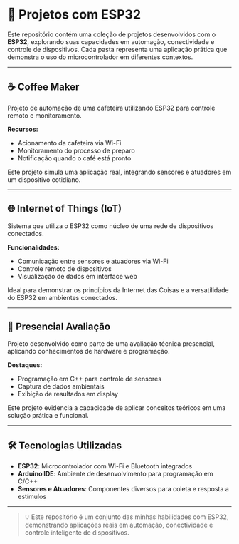 # 🚀 Projetos com ESP32

Este repositório contém uma coleção de projetos desenvolvidos com o **ESP32**, explorando suas capacidades em automação, conectividade e controle de dispositivos. Cada pasta representa uma aplicação prática que demonstra o uso do microcontrolador em diferentes contextos.

---

## ☕ Coffee Maker

Projeto de automação de uma cafeteira utilizando ESP32 para controle remoto e monitoramento.

**Recursos:**
- Acionamento da cafeteira via Wi-Fi
- Monitoramento do processo de preparo
- Notificação quando o café está pronto

Este projeto simula uma aplicação real, integrando sensores e atuadores em um dispositivo cotidiano.

---

## 🌐 Internet of Things (IoT)

Sistema que utiliza o ESP32 como núcleo de uma rede de dispositivos conectados.

**Funcionalidades:**
- Comunicação entre sensores e atuadores via Wi-Fi
- Controle remoto de dispositivos
- Visualização de dados em interface web

Ideal para demonstrar os princípios da Internet das Coisas e a versatilidade do ESP32 em ambientes conectados.

---

## 📝 Presencial Avaliação

Projeto desenvolvido como parte de uma avaliação técnica presencial, aplicando conhecimentos de hardware e programação.

**Destaques:**
- Programação em C++ para controle de sensores
- Captura de dados ambientais
- Exibição de resultados em display

Este projeto evidencia a capacidade de aplicar conceitos teóricos em uma solução prática e funcional.

---

## 🛠️ Tecnologias Utilizadas

- **ESP32**: Microcontrolador com Wi-Fi e Bluetooth integrados
- **Arduino IDE**: Ambiente de desenvolvimento para programação em C/C++
- **Sensores e Atuadores**: Componentes diversos para coleta e resposta a estímulos

---

> 💡 Este repositório é um conjunto das minhas habilidades com ESP32, demonstrando aplicações reais em automação, conectividade e controle inteligente de dispositivos.

